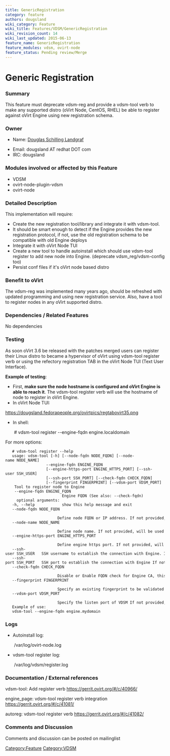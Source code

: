 ```yaml
---
title: GenericRegistration
category: feature
authors: dougsland
wiki_category: Feature
wiki_title: Features/VDSM/GenericRegistration
wiki_revision_count: 14
wiki_last_updated: 2015-06-13
feature_name: GenericRegistration
feature_modules: vdsm, ovirt-node
feature_status: Pending review/Merge
---
```


# Generic Registration

### **Summary**

This feature must deprecate vdsm-reg and provide a vdsm-tool verb to make any supported distro (oVirt Node, CentOS, RHEL) be able to register against oVirt Engine using new registration schema.

### **Owner**

*   Name: [ Douglas Schilling Landgraf](User:dougsland)

<!-- -->

*   Email: dougsland AT redhat DOT com
*   IRC: dougsland

### **Modules involved or affected by this Feature**

*   VDSM
*   ovirt-node-plugin-vdsm
*   ovirt-node

### **Detailed Description**

This implementation will require:

*   Create the new registration tool/library and integrate it with vdsm-tool.
*   It should be smart enough to detect if the Engine provides the new registration protocol, if not, use the old registration schema to be compatible with old Engine deploys
*   Integrate it with oVirt Node TUI
*   Create a new tool to handle autoinstall which should use vdsm-tool register to add new node into Engine. (deprecate vdsm_reg/vdsm-config too)
*   Persist conf files if it's oVirt node based distro

### **Benefit to oVirt**

The vdsm-reg was implemented many years ago, should be refreshed with updated programming and using new registration service. Also, have a tool to register nodes in any oVirt supported distro.

### **Dependencies / Related Features**

No dependencies

### **Testing**

As soon oVirt 3.6 be released with the patches merged users can register their Linux distro to became a hypervisor of oVirt using vdsm-tool register verb or using the refectory registration TAB in the oVirt Node TUI (Text User Interface).

**Example of testing**:

*   First, **make sure the node hostname is configured and oVirt Engine is able to reach it**. The vdsm-tool register verb will use the hostname of node to register in oVirt Engine.
*   In oVirt Node TUI:

<https://dougsland.fedorapeople.org/ovirtpics/regtabovirt35.png>

*   In shell:

       # vdsm-tool register --engine-fqdn engine.localdomain

For more options:

       # vdsm-tool register --help
       usage: vdsm-tool [-h] [--node-fqdn NODE_FQDN] [--node-name NODE_NAME]
                      --engine-fqdn ENGINE_FQDN
                      [--engine-https-port ENGINE_HTTPS_PORT] [--ssh-user SSH_USER]
                      [--ssh-port SSH_PORT] [--check-fqdn CHECK_FQDN]
                      [--fingerprint FINGERPRINT] [--vdsm-port VDSM_PORT]
        Tool to register node to Engine
        --engine-fqdn ENGINE_FQDN
                             Engine FQDN (See also: --check-fqdn)
         optional arguments:
       -h, --help            show this help message and exit
       --node-fqdn NODE_FQDN
                             Define node FQDN or IP address. If not provided, will be used system host name
       --node-name NODE_NAME
                             Define node name. If not provided, will be used system short host name (the name before the first dot in the system host name)
       --engine-https-port ENGINE_HTTPS_PORT
                             Define engine https port. If not provided, will be used 443
       --ssh-user SSH_USER   SSH username to establish the connection with Engine. If not provided, the user which is executing the script will catch and used
       --ssh-port SSH_PORT   SSH port to establish the connection with Engine If not provided, the script will use the default SSH port 22
       --check-fqdn CHECK_FQDN
                             Disable or Enable FQDN check for Engine CA, this option is enabled by default (Use: True or False)
       --fingerprint FINGERPRINT
                             Specify an existing fingerprint to be validated against Engine CA fingerprint
       --vdsm-port VDSM_PORT
                             Specify the listen port of VDSM If not provided, will be used the default 54321
       Example of use:
       vdsm-tool --engine-fqdn engine.mydomain

### **Logs**

*   Autoinstall log:

       /var/log/ovirt-node.log

*   vdsm-tool register log:

       /var/log/vdsm/register.log

### **Documentation / External references**

vdsm-tool: Add register verb
<https://gerrit.ovirt.org/#/c/40966/>

engine_page: vdsm-tool register verb integration
<https://gerrit.ovirt.org/#/c/41081/>

autoreg: vdsm-tool register verb
<https://gerrit.ovirt.org/#/c/41082/>

### **Comments and Discussion**

Comments and discussion can be posted on mailinglist

<Category:Feature> <Category:VDSM>
